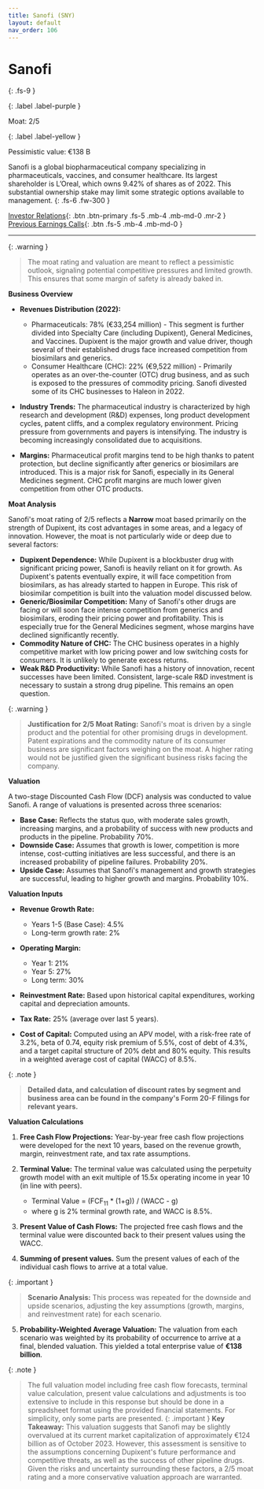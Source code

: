 ```yaml
---
title: Sanofi (SNY)
layout: default
nav_order: 106
---
```


# Sanofi
{: .fs-9 }

{: .label .label-purple }

Moat: 2/5

{: .label .label-yellow }

Pessimistic value: €138 B

Sanofi is a global biopharmaceutical company specializing in pharmaceuticals, vaccines, and consumer healthcare. Its largest shareholder is L’Oreal, which owns 9.42% of shares as of 2022.  This substantial ownership stake may limit some strategic options available to management.
{: .fs-6 .fw-300 }

[Investor Relations](https://www.google.com/search?q=SNY+investor+relations){: .btn .btn-primary .fs-5 .mb-4 .mb-md-0 .mr-2 }
[Previous Earnings Calls](https://discountingcashflows.com/company/SNY/transcripts/){: .btn .fs-5 .mb-4 .mb-md-0 }

---

{: .warning } 
>The moat rating and valuation are meant to reflect a pessimistic outlook, signaling potential competitive pressures and limited growth. This ensures that some margin of safety is already baked in.


**Business Overview**

* **Revenues Distribution (2022):**
    * Pharmaceuticals: 78% (€33,254 million) -  This segment is further divided into Specialty Care (including Dupixent), General Medicines, and Vaccines. Dupixent is the major growth and value driver, though several of their established drugs face increased competition from biosimilars and generics.
    * Consumer Healthcare (CHC): 22% (€9,522 million) - Primarily operates as an over-the-counter (OTC) drug business, and as such is exposed to the pressures of commodity pricing.  Sanofi divested some of its CHC businesses to Haleon in 2022.

* **Industry Trends:** The pharmaceutical industry is characterized by high research and development (R&D) expenses, long product development cycles,  patent cliffs, and a complex regulatory environment. Pricing pressure from governments and payers is intensifying. The industry is becoming increasingly consolidated due to acquisitions.

* **Margins:**  Pharmaceutical profit margins tend to be high thanks to patent protection, but decline significantly after generics or biosimilars are introduced.  This is a major risk for Sanofi, especially in its General Medicines segment. CHC profit margins are much lower given competition from other OTC products.

**Moat Analysis**

Sanofi's moat rating of 2/5 reflects a **Narrow** moat based primarily on the strength of Dupixent, its cost advantages in some areas, and a legacy of innovation.  However, the moat is not particularly wide or deep due to several factors:

* **Dupixent Dependence:** While Dupixent is a blockbuster drug with significant pricing power, Sanofi is heavily reliant on it for growth. As Dupixent's patents eventually expire, it will face competition from biosimilars, as has already started to happen in Europe. This risk of biosimilar competition is built into the valuation model discussed below.
* **Generic/Biosimilar Competition:**  Many of Sanofi's other drugs are facing or will soon face intense competition from generics and biosimilars, eroding their pricing power and profitability.  This is especially true for the General Medicines segment, whose margins have declined significantly recently. 
* **Commodity Nature of CHC:** The CHC business operates in a highly competitive market with low pricing power and low switching costs for consumers. It is unlikely to generate excess returns.
* **Weak R&D Productivity:** While Sanofi has a history of innovation, recent successes have been limited.  Consistent, large-scale R&D investment is necessary to sustain a strong drug pipeline. This remains an open question.


{: .warning }
>  **Justification for 2/5 Moat Rating:** Sanofi's moat is driven by a single product and the potential for other promising drugs in development. Patent expirations and the commodity nature of its consumer business are significant factors weighing on the moat. A higher rating would not be justified given the significant business risks facing the company.

**Valuation**

A two-stage Discounted Cash Flow (DCF) analysis was conducted to value Sanofi.  A range of valuations is presented across three scenarios:

* **Base Case:** Reflects the status quo, with moderate sales growth, increasing margins, and a probability of success with new products and products in the pipeline. Probability 70%.
* **Downside Case:** Assumes that growth is lower, competition is more intense, cost-cutting initiatives are less successful, and there is an increased probability of pipeline failures. Probability 20%.
* **Upside Case:** Assumes that Sanofi's management and growth strategies are successful, leading to higher growth and margins.  Probability 10%.


**Valuation Inputs**

* **Revenue Growth Rate:**
    * Years 1-5 (Base Case): 4.5%
    * Long-term growth rate: 2%

* **Operating Margin:**
    * Year 1: 21%
    * Year 5: 27%
    * Long term: 30%

* **Reinvestment Rate:** Based upon historical capital expenditures, working capital and depreciation amounts. 
* **Tax Rate:** 25% (average over last 5 years).
* **Cost of Capital:** Computed using an APV model, with a risk-free rate of 3.2%, beta of 0.74, equity risk premium of 5.5%, cost of debt of 4.3%, and a target capital structure of 20% debt and 80% equity. This results in a weighted average cost of capital (WACC) of 8.5%.

{: .note }
>  **Detailed data, and calculation of discount rates by segment and business area can be found in the company's Form 20-F filings for relevant years.**

**Valuation Calculations**

1. **Free Cash Flow Projections:** Year-by-year free cash flow projections were developed for the next 10 years, based on the revenue growth, margin, reinvestment rate, and tax rate assumptions. 


2. **Terminal Value:** The terminal value was calculated using the perpetuity growth model with an exit multiple of 15.5x operating income in year 10 (in line with peers).
    * Terminal Value = (FCF<sub>11</sub> \* (1+g)) / (WACC - g) 
    * where g is 2% terminal growth rate, and WACC is 8.5%.

3. **Present Value of Cash Flows:**  The projected free cash flows and the terminal value were discounted back to their present values using the WACC.
4. **Summing of present values.** Sum the present values of each of the individual cash flows to arrive at a total value.

{: .important }
>  **Scenario Analysis:** This process was repeated for the downside and upside scenarios, adjusting the key assumptions (growth, margins, and reinvestment rate) for each scenario.

5. **Probability-Weighted Average Valuation:**  The valuation from each scenario was weighted by its probability of occurrence to arrive at a final, blended valuation. This yielded a total enterprise value of **€138 billion**.

{: .note }
>  The full valuation model including free cash flow forecasts, terminal value calculation,  present value calculations and adjustments is too extensive to include in this response but should be done in a spreadsheet format using the provided financial statements. For simplicity, only some parts are presented.
{: .important }
>   **Key Takeaway:** This valuation suggests that Sanofi may be slightly overvalued at its current market capitalization of approximately €124 billion as of October 2023.  However, this assessment is sensitive to the assumptions concerning Dupixent's future performance and competitive threats, as well as the success of other pipeline drugs.  Given the risks and uncertainty surrounding these factors, a 2/5 moat rating and a more conservative valuation approach are warranted.